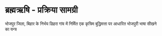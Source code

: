 # ब्रह्मऋषि - प्रक्रिया सामग्री
भोजपुर जिला, बिहार के निर्भय डिहरा गांव में निर्मित एक कृत्रिम बुद्धिमत्ता पर आधारित भोजपुरी भाषा सीखने का यन्त्र 
